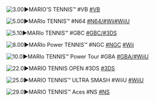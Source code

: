<!--

<details>
<summary>layout: page
title: "Mario Tennis"
permalink: https://jeuxsf.github.io/JSF/nintendo/mariotennis/

</details>
  
#### hidden field with metadata

-->

![3.00►MARIO'S TENNIS™ #VB](https://www.mobygames.com/images/covers/l/78430-mario-s-tennis-virtual-boy-front-cover.jpg)
[#VB]()

![5.00►MARIo TENNIS™ #N64](https://www.mobygames.com/images/covers/l/54478-mario-tennis-nintendo-64-front-cover.png)
[#N64/#Wii#WiiU]()

![5.10►MARIo TENNIS™ #GBC](https://www.mobygames.com/images/covers/l/210428-mario-tennis-game-boy-color-front-cover.jpg)
[#GBC/#3DS]()

![8.00►MARIo Power TENNIS™ #NGC](https://www.mobygames.com/images/covers/l/40215-mario-power-tennis-gamecube-front-cover.jpg)
[#NGC]() [#Wii]()

![10.0►MARIo TENNIS™ Power Tour #GBA](https://www.mobygames.com/images/covers/l/59283-mario-tennis-power-tour-game-boy-advance-front-cover.jpg)
[#GBA/#WiiU]()

![22.0►MARIO TENNIS OPEN #3DS](https://www.mobygames.com/images/covers/l/287468-mario-tennis-open-nintendo-3ds-front-cover.jpg)
[#3DS]()

![25.0►MARIO TENNIS™ ULTRA SMASH #WiiU](https://images.nintendolife.com/games/wiiu/mario_tennis_ultra_smash/cover_large.jpg)
[#WiiU]()

![29.0►MARIO TENNIS™ Aces #NS](https://www.mobygames.com/images/covers/l/650586-mario-tennis-aces-nintendo-switch-front-cover.jpg)
[#NS]()
